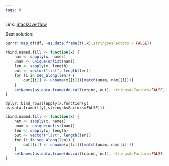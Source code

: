 ```yaml
---
tags: R
---
```

Link: [StackOverflow](https://stackoverflow.com/questions/17308551/do-callrbind-list-for-uneven-number-of-column)

Best solution:
```R
purrr::map_df(df, ~as.data.frame(t(.x),stringsAsFactors = FALSE))
```

```R
rbind.named.fill <- function(x) {
    nam <- sapply(x, names)
    unam <- unique(unlist(nam))
    len <- sapply(x, length)
    out <- vector("list", length(len))
    for (i in seq_along(len)) {
        out[[i]] <- unname(x[[i]])[match(unam, nam[[i]])]
    }
    setNames(as.data.frame(do.call(rbind, out), stringsAsFactors=FALSE), unam)
}
```
```
dplyr::bind_rows(lapply(x,function(y) as.data.frame(t(y),stringsAsFactors=FALSE)))
```
```R
cbind.named.fill <- function(x) {
    nam <- sapply(x, names)
    unam <- unique(unlist(nam))
    len <- sapply(x, length)
    out <- vector("list", length(len))
    for (i in seq_along(len)) {
        out[[i]] <- unname(x[[i]])[match(unam, nam[[i]])]
    }
    setNames(as.data.frame(do.call(cbind, out), stringsAsFactors=FALSE), names(x))
}
```
